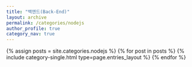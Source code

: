 ```yaml
---
title: "백엔드(Back-End)"
layout: archive
permalink: /categories/nodejs
author_profile: true
category_nav: true
---
```

{% assign posts = site.categories.nodejs %}
{% for post in posts %} {% include category-single.html type=page.entries_layout %} {% endfor %}